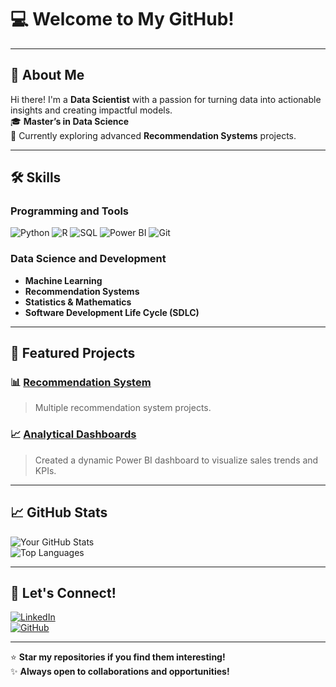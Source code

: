 # 💻 **Welcome to My GitHub!**  


---

## **👋 About Me**
Hi there! I'm a **Data Scientist** with a passion for turning data into actionable insights and creating impactful models.  
🎓 **Master’s in Data Science**  
📍 Currently exploring advanced **Recommendation Systems** projects.  

---

## **🛠️ Skills**
### **Programming and Tools**
![Python](https://img.shields.io/badge/Python-3776AB?style=for-the-badge&logo=python&logoColor=white)
![R](https://img.shields.io/badge/R-276DC3?style=for-the-badge&logo=r&logoColor=white)
![SQL](https://img.shields.io/badge/SQL-4479A1?style=for-the-badge&logo=postgresql&logoColor=white)
![Power BI](https://img.shields.io/badge/PowerBI-F2C811?style=for-the-badge&logo=power-bi&logoColor=black)
![Git](https://img.shields.io/badge/Git-F05032?style=for-the-badge&logo=git&logoColor=white)

### **Data Science and Development**
- **Machine Learning**  
- **Recommendation Systems**  
- **Statistics & Mathematics**  
- **Software Development Life Cycle (SDLC)**  

---

## **🌟 Featured Projects**
### 📊 **[Recommendation System](https://github.com/Nastaraneb/RecommendationSystem)**  
> Multiple recommendation system projects.  

### 📈 **[Analytical Dashboards](https://github.com/Nastaraneb/PowerBI)**  
> Created a dynamic Power BI dashboard to visualize sales trends and KPIs.  

---

## **📈 GitHub Stats**
![Your GitHub Stats](https://github-readme-stats.vercel.app/api?username=Nastaraneb&show_icons=true&theme=radical)  
![Top Languages](https://github-readme-stats.vercel.app/api/top-langs/?username=Nastaraneb&layout=compact&theme=radical)

---

## **🤝 Let's Connect!**
[![LinkedIn](https://img.shields.io/badge/LinkedIn-0A66C2?style=for-the-badge&logo=linkedin&logoColor=white)](https://linkedin.com/in/nastaran--ebrahimi)  
[![GitHub](https://img.shields.io/badge/GitHub-181717?style=for-the-badge&logo=github&logoColor=white)](https://github.com/Nastaraneb)  

---

⭐ **Star my repositories if you find them interesting!**  
✨ **Always open to collaborations and opportunities!**

